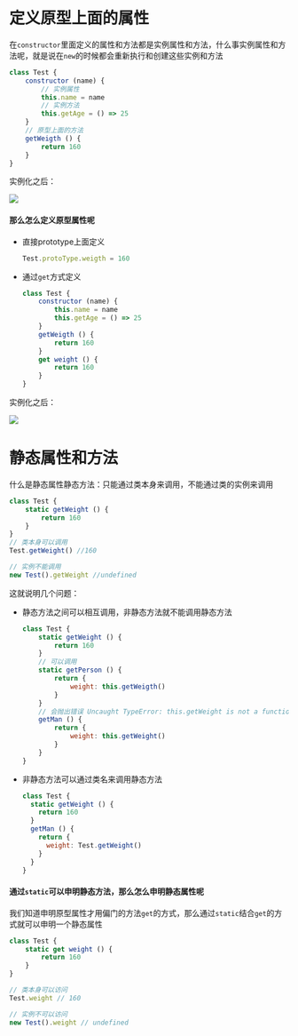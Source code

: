 # 定义原型上面的属性

在`constructor`里面定义的属性和方法都是实例属性和方法，什么事实例属性和方法呢，就是说在`new`的时候都会重新执行和创建这些实例和方法

```javascript
class Test {
    constructor (name) {
        // 实例属性
        this.name = name
        // 实例方法
        this.getAge = () => 25
    }
    // 原型上面的方法
    getWeigth () {
        return 160
    }
}
```

实例化之后：

![](https://shadow.hfcui.com/blog/screely-1545396838875.png)

#### 那么怎么定义原型属性呢

-   直接prototype上面定义
    
    ```javascript
    Test.protoType.weigth = 160
    ```
    
-   通过`get`方式定义
    
    ```javascript
    class Test {
        constructor (name) {
            this.name = name
            this.getAge = () => 25
        }
        getWeigth () {
            return 160
        }
        get weight () {
            return 160
        }
    }
    ```
    

实例化之后：

![](https://shadow.hfcui.com/blog/screely-1545397701529.png)

# 静态属性和方法

什么是静态属性静态方法：只能通过类本身来调用，不能通过类的实例来调用

```javascript
class Test {
    static getWeight () {
        return 160
    }
}
// 类本身可以调用
Test.getWeight() //160

// 实例不能调用
new Test().getWeight //undefined
```

这就说明几个问题：

-   静态方法之间可以相互调用，非静态方法就不能调用静态方法
    
    ```javascript
    class Test {
        static getWeight () {
            return 160
        }
        // 可以调用
        static getPerson () {
            return {
                weight: this.getWeigth()
            }
        }
        // 会抛出错误 Uncaught TypeError: this.getWeight is not a function
        getMan () {
            return {
                weight: this.getWeight()
            }
        }
    }
    ```
    
-   非静态方法可以通过类名来调用静态方法
    
    ```javascript
    class Test {
      static getWeight () {
        return 160
      }
      getMan () {
        return {
          weight: Test.getWeight()
        }
      }
    }
    ```
#### 通过`static`可以申明静态方法，那么怎么申明静态属性呢

我们知道申明原型属性才用偏门的方法`get`的方式，那么通过`static`结合`get`的方式就可以申明一个静态属性

```javascript
class Test {
    static get weight () {
        return 160
    }
}

// 类本身可以访问
Test.weight // 160

// 实例不可以访问
new Test().weight // undefined
```